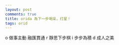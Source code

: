 ```yaml
---
layout: post
comments: true
title: orida 為下一步喝采，打星！
tags: orid
---
```

o
做事主動
融匯貫通
r
靜思下步棋
i
步步為積
d
成人之美

